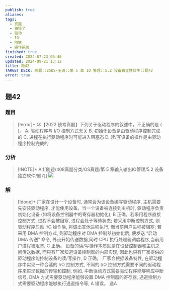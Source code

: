 ```yaml
---
publish: true
aliases: 
tags:
  - 真题
  - 做错了
  - 驱动
  - IO
  - 阻塞
  - 操作系统
finished: true
created: 2024-07-23 06:46
updated: 2024-09-21 13:12
title: 题42
TARGET DECK: 刷题::25OS-王道::第 5 章 IO 管理::5.2 设备独立性软件::题42
error: true
---
```

## 题42
### 题目
> [!error]+
> Q:【2022 统考真题】下列关于驱动程序的叙述中，不正确的是 ( )。
> A. 驱动程序与 $\mathrm{I}/\mathrm{O}$ 控制方式无关
> B. 初始化设备是由驱动程序控制完成的
> C. 进程在执行驱动程序时可能进入阻塞态
> D. 读/写设备的操作是由驱动程序控制完成的
### 分析
> [!NOTE]+
> A:[[刷题/408真题分类/OS真题/第 5 章输入输出IO管理/5.2 设备独立软件/题7]]
> ![](https://img.hwenyi.live/202408112133614.webp)
### 解
> [!done]+
> 厂家在设计一个设备时, 通常会为该设备编写驱动程序, 主机需要先安装驱动程序, 才能使用设备。当一个设备被连接到主机时, 驱动程序负责初始化设备 (如将设备控制器中的寄存器初始化), B 正确。若采用程序直接控制方式, 进程不会被阻塞, 进程会处于等待状态; 若采用中断控制方式, 则驱动程序启动 I/O 操作后, 将调出其他进程执行, 而当前用户进程被阻塞; 若采用 DMA 控制方式, 则驱动程序对 DMA 控制器初始化后, 便发送 “启动 DMA 传送” 命令, 外设开始传送数据,同时 CPU 执行处理器调度程序,当前用户进程被阻塞, $\mathrm{C}$ 正确。
> 设备的读/写操作本质就是在设备控制器和主机之间传送数据, 而只有厂家知道设备控制器的内部实现, 因此也只有厂家提供的驱动程序能控制设备的读/写操作, D 正确。
> 厂家会根据设备特性, 在驱动程序中实现一种合适的 I/O 控制方式, 不同的 I/O 控制方式需要不同的驱动程序来实现数据的传输和控制, 例如, 中断驱动方式需要驱动程序能够响应中断信号, DMA 方式需要驱动程序能够设置 DMA 控制器的寄存器, 通道控制方式需要驱动程序能够执行通道指令等, A 错误。
> 选A
